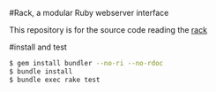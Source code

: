 #Rack, a modular Ruby webserver interface
   

[](https://secure.travis-ci.org/udagawa/rack-source-reading.svg)  


This repository is for the source code reading the [rack](https://github.com/rack/rack)  

#install and test


```bash
$ gem install bundler --no-ri --no-rdoc
$ bundle install
$ bundle exec rake test
```
